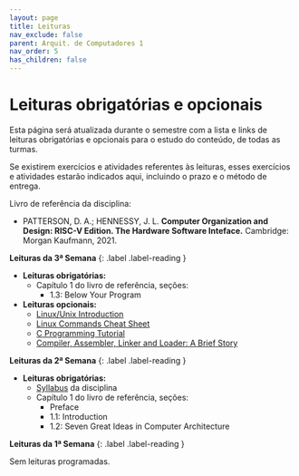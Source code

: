 ```yaml
---
layout: page
title: Leituras
nav_exclude: false
parent: Arquit. de Computadores 1
nav_order: 5
has_children: false
---
```


# Leituras obrigatórias e opcionais

Esta página será atualizada durante o semestre com a lista e links de leituras
obrigatórias e opcionais para o estudo do conteúdo, de todas as turmas.

Se existirem exercícios e atividades referentes às leituras, esses exercícios
e atividades estarão indicados aqui, incluindo o prazo e o método de entrega.

Livro de referência da disciplina:

* PATTERSON, D. A.; HENNESSY, J. L. <b>Computer Organization
  and Design: RISC-V Edition. The Hardware Software Inteface.</b> Cambridge:
  Morgan Kaufmann, 2021.

**Leituras da 3ª Semana**<a id="l3sem"></a>
{: .label .label-reading }

* **Leituras obrigatórias:**
  * Capítulo 1 do livro de referência, seções:
    * 1.3: Below Your Program
* **Leituras opcionais:**
  * [Linux/Unix Introduction](http://www.ee.surrey.ac.uk/Teaching/Unix/)
  * [Linux Commands Cheat Sheet](https://www.pcwdld.com/linux-commands-cheat-sheet)
  * [C Programming Tutorial](http://www.cprogramming.com/tutorial/c-tutorial.html)
  * [Compiler, Assembler, Linker and Loader: A Brief Story](https://www.tenouk.com/ModuleW.html)

**Leituras da 2ª Semana**<a id="l2sem"></a>
{: .label .label-reading }

* **Leituras obrigatórias:**
  * [Syllabus](/assets/disciplinas/arqcomp1/syllabus_2023_1.pdf) da disciplina
  * Capítulo 1 do livro de referência, seções:
    * Preface
    * 1.1: Introduction
    * 1.2: Seven Great Ideas in Computer Architecture

**Leituras da 1ª Semana**<a id="l1sem"></a>
{: .label .label-reading }

Sem leituras programadas.
